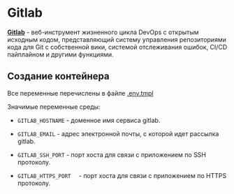 # Gitlab

[**Gitlab**](https://docs.gitlab.com/) - веб-инструмент жизненного цикла DevOps с открытым исходным кодом, представляющий систему управления репозиториями кода для Git с собственной вики, системой отслеживания ошибок, CI/CD пайплайном и другими функциями.

## Создание контейнера

Все переменные перечислены в файле [.env.tmpl](compose/.env.tmpl)

Значимые переменные среды:

- `GITLAB_HOSTNAME` - доменное имя сервиса gitlab.
- `GITLAB_EMAIL`    - адрес электронной почты, с которой идет рассылка gitlab.

- `GITLAB_SSH_PORT`         - порт хоста для связи с приложением по SSH протоколу.
- `GITLAB_HTTPS_PORT  `     - порт хоста для связи с приложением по HTTPS протоколу.
